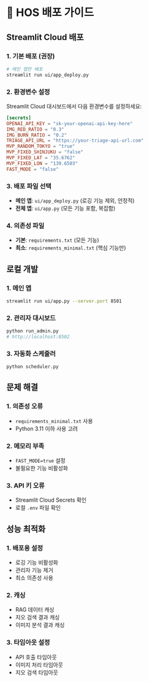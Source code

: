 # 🚀 HOS 배포 가이드

## Streamlit Cloud 배포

### 1. 기본 배포 (권장)
```bash
# 메인 앱만 배포
streamlit run ui/app_deploy.py
```

### 2. 환경변수 설정
Streamlit Cloud 대시보드에서 다음 환경변수를 설정하세요:

```toml
[secrets]
OPENAI_API_KEY = "sk-your-openai-api-key-here"
IMG_RED_RATIO = "0.3"
IMG_BURN_RATIO = "0.2"
TRIAGE_API_URL = "https://your-triage-api-url.com"
MVP_RANDOM_TOKYO = "true"
MVP_FIXED_SHINJUKU = "false"
MVP_FIXED_LAT = "35.6762"
MVP_FIXED_LON = "139.6503"
FAST_MODE = "false"
```

### 3. 배포 파일 선택
- **메인 앱**: `ui/app_deploy.py` (로깅 기능 제외, 안정적)
- **전체 앱**: `ui/app.py` (모든 기능 포함, 복잡함)

### 4. 의존성 파일
- **기본**: `requirements.txt` (모든 기능)
- **최소**: `requirements_minimal.txt` (핵심 기능만)

## 로컬 개발

### 1. 메인 앱
```bash
streamlit run ui/app.py --server.port 8501
```

### 2. 관리자 대시보드
```bash
python run_admin.py
# http://localhost:8502
```

### 3. 자동화 스케줄러
```bash
python scheduler.py
```

## 문제 해결

### 1. 의존성 오류
- `requirements_minimal.txt` 사용
- Python 3.11 이하 사용 고려

### 2. 메모리 부족
- `FAST_MODE=true` 설정
- 불필요한 기능 비활성화

### 3. API 키 오류
- Streamlit Cloud Secrets 확인
- 로컬 `.env` 파일 확인

## 성능 최적화

### 1. 배포용 설정
- 로깅 기능 비활성화
- 관리자 기능 제거
- 최소 의존성 사용

### 2. 캐싱
- RAG 데이터 캐싱
- 지오 검색 결과 캐싱
- 이미지 분석 결과 캐싱

### 3. 타임아웃 설정
- API 호출 타임아웃
- 이미지 처리 타임아웃
- 지오 검색 타임아웃
